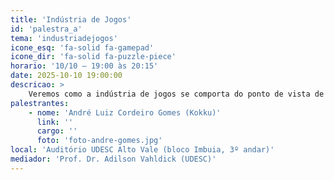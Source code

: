 ```yaml
---
title: 'Indústria de Jogos'
id: 'palestra_a'
tema: 'industriadejogos'
icone_esq: 'fa-solid fa-gamepad'
icone_dir: 'fa-solid fa-puzzle-piece'
horario: '10/10 – 19:00 às 20:15'
date: 2025-10-10 19:00:00
descricao: >
    Veremos como a indústria de jogos se comporta do ponto de vista de desenvolvedores, explorando suas características e particularidades e analisando seus prós e contras. Além disso, vou compartilhar a dinâmica salarial e projetos que experimentei ao longo da minha carreira e com o avançar da minha senioridade. Para finalizar, darei algumas orientações para quem tem interesse em ingressar na área de desenvolvimento de jogos.
palestrantes:
    - nome: 'André Luiz Cordeiro Gomes (Kokku)'
      link: ''
      cargo: ''
      foto: 'foto-andre-gomes.jpg'
local: 'Auditório UDESC Alto Vale (bloco Imbuia, 3º andar)'
mediador: 'Prof. Dr. Adilson Vahldick (UDESC)'
---
```

